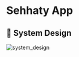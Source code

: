 # Sehhaty App


## 📝 System Design


![system_design](https://github.com/user-attachments/assets/40c73966-2a2f-4b6a-bc72-9d23d7371432)

